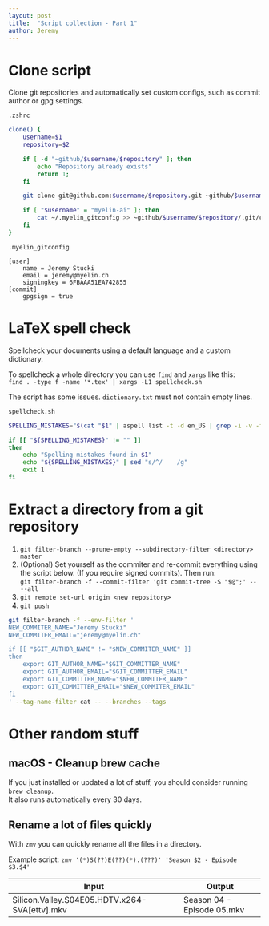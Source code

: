 ```yaml
---
layout: post
title:  "Script collection - Part 1"
author: Jeremy
---
```


# Clone script
Clone git repositories and automatically set custom configs, such as commit author or gpg settings.

`.zshrc`
```bash
clone() {
    username=$1
    repository=$2

    if [ -d "~github/$username/$repository" ]; then
        echo "Repository already exists"
        return 1;
    fi

    git clone git@github.com:$username/$repository.git ~github/$username/$repository

    if [ "$username" = "myelin-ai" ]; then
        cat ~/.myelin_gitconfig >> ~github/$username/$repository/.git/config
    fi
}
```

`.myelin_gitconfig`
```properties
[user]
    name = Jeremy Stucki
    email = jeremy@myelin.ch
    signingkey = 6FBAAA51EA742855
[commit]
    gpgsign = true
```


# LaTeX spell check
Spellcheck your documents using a  default language and a custom dictionary.

To spellcheck a whole directory you can use `find` and `xargs` like this:  
`find . -type f -name '*.tex' | xargs -L1 spellcheck.sh`

The script has some issues. `dictionary.txt` must not contain empty lines.

`spellcheck.sh`
```bash
SPELLING_MISTAKES="$(cat "$1" | aspell list -t -d en_US | grep -i -v -f dictionary.txt)";

if [[ "${SPELLING_MISTAKES}" != "" ]]
then
    echo "Spelling mistakes found in $1"
    echo "${SPELLING_MISTAKES}" | sed "s/^/    /g"
    exit 1
fi
```


# Extract a directory from a git repository
1. `git filter-branch --prune-empty --subdirectory-filter <directory> master`
2. (Optional) Set yourself as the commiter and re-commit everything using the script below. (If you require signed commits). Then run:  
`git filter-branch -f --commit-filter 'git commit-tree -S "$@";' -- --all`
3. `git remote set-url origin <new repository>`
4. `git push`

```bash
git filter-branch -f --env-filter '
NEW_COMMITER_NAME="Jeremy Stucki"
NEW_COMMITER_EMAIL="jeremy@myelin.ch"

if [[ "$GIT_AUTHOR_NAME" != "$NEW_COMMITER_NAME" ]]
then
    export GIT_AUTHOR_NAME="$GIT_COMMITTER_NAME"
    export GIT_AUTHOR_EMAIL="$GIT_COMMITTER_EMAIL"
    export GIT_COMMITTER_NAME="$NEW_COMMITER_NAME"
    export GIT_COMMITTER_EMAIL="$NEW_COMMITER_EMAIL"
fi
' --tag-name-filter cat -- --branches --tags
```


# Other random stuff

## macOS - Cleanup brew cache
If you just installed or updated a lot of stuff, you should consider running `brew cleanup`.  
It also runs automatically every 30 days.


## Rename a lot of files quickly
With `zmv` you can quickly rename all the files in a directory.

Example script: `zmv '(*)S(??)E(??)(*).(???)' 'Season $2 - Episode $3.$4'`

Input | Output
---   | ---
Silicon.Valley.S04E05.HDTV.x264-SVA[ettv].mkv | Season 04 - Episode 05.mkv
